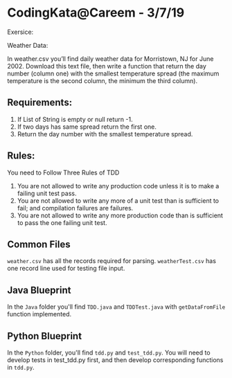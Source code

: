 # CodingKata@Careem - 3/7/19

Exersice: 

Weather Data:

In weather.csv you’ll find daily weather data for Morristown, NJ for June 2002. Download this text file, then write a function that return the day number (column one) with the smallest temperature spread (the maximum temperature is the second column, the minimum the third column).

## Requirements: 
1. If List of String is empty or null return -1. 
2. If two days has same spread return the first one.
3. Return the day number with the smallest temperature spread.

## Rules: 
 
You need to Follow Three Rules of TDD

  1. You are not allowed to write any production code unless it is to make a failing unit test pass.
  2. You are not allowed to write any more of a unit test than is sufficient to fail; and compilation failures are failures.
  3. You are not allowed to write any more production code than is sufficient to pass the one failing unit test.


## Common Files
`weather.csv` has all the records required for parsing.
`weatherTest.csv` has one record line used for testing file input.

## Java Blueprint

In the `Java` folder you'll find `TDD.java` and `TDDTest.java` with `getDataFromFile` function implemented. 

## Python Blueprint

In the `Python` folder, you'll find `tdd.py` and `test_tdd.py`. 
You will need to develop tests in test_tdd.py first, and then develop corresponding functions in `tdd.py`.

